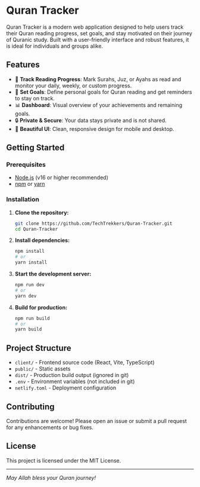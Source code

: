 # Quran Tracker

Quran Tracker is a modern web application designed to help users track their Quran reading progress, set goals, and stay motivated on their journey of Quranic study. Built with a user-friendly interface and robust features, it is ideal for individuals and groups alike.

## Features

- 📖 **Track Reading Progress**: Mark Surahs, Juz, or Ayahs as read and monitor your daily, weekly, or custom progress.
- 🎯 **Set Goals**: Define personal goals for Quran reading and get reminders to stay on track.
- 📊 **Dashboard**: Visual overview of your achievements and remaining goals.
- 🔒 **Private & Secure**: Your data stays private and is not shared.
- 🌙 **Beautiful UI**: Clean, responsive design for mobile and desktop.

## Getting Started

### Prerequisites
- [Node.js](https://nodejs.org/) (v16 or higher recommended)
- [npm](https://www.npmjs.com/) or [yarn](https://yarnpkg.com/)

### Installation
1. **Clone the repository:**
   ```sh
   git clone https://github.com/TechTrekkers/Quran-Tracker.git
   cd Quran-Tracker
   ```
2. **Install dependencies:**
   ```sh
   npm install
   # or
   yarn install
   ```
3. **Start the development server:**
   ```sh
   npm run dev
   # or
   yarn dev
   ```
4. **Build for production:**
   ```sh
   npm run build
   # or
   yarn build
   ```

## Project Structure
- `client/` - Frontend source code (React, Vite, TypeScript)
- `public/` - Static assets
- `dist/` - Production build output (ignored in git)
- `.env` - Environment variables (not included in git)
- `netlify.toml` - Deployment configuration

## Contributing
Contributions are welcome! Please open an issue or submit a pull request for any enhancements or bug fixes.

## License
This project is licensed under the MIT License.

---

*May Allah bless your Quran journey!*
